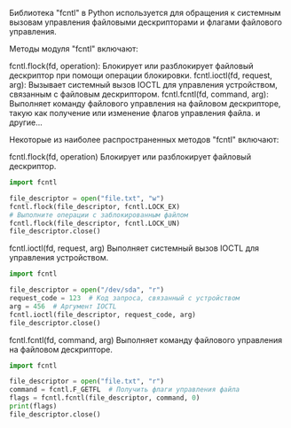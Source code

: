 Библиотека "fcntl" в Python используется для обращения к системным вызовам управления файловыми дескрипторами и флагами файлового управления.

Методы модуля "fcntl" включают:

fcntl.flock(fd, operation): Блокирует или разблокирует файловый дескриптор при помощи операции блокировки.
fcntl.ioctl(fd, request, arg): Вызывает системный вызов IOCTL для управления устройством, связанным с файловым дескриптором.
fcntl.fcntl(fd, command, arg): Выполняет команду файлового управления на файловом дескрипторе, такую как получение или изменение флагов управления файла.
и другие...

Некоторые из наиболее распространенных методов "fcntl" включают:

fcntl.flock(fd, operation) Блокирует или разблокирует файловый дескриптор.

```python
import fcntl

file_descriptor = open("file.txt", "w")
fcntl.flock(file_descriptor, fcntl.LOCK_EX)
# Выполните операции с заблокированным файлом
fcntl.flock(file_descriptor, fcntl.LOCK_UN)
file_descriptor.close()
```

fcntl.ioctl(fd, request, arg) Выполняет системный вызов IOCTL для управления устройством.

```python
import fcntl

file_descriptor = open("/dev/sda", "r")
request_code = 123  # Код запроса, связанный с устройством
arg = 456  # Аргумент IOCTL
fcntl.ioctl(file_descriptor, request_code, arg)
file_descriptor.close()
```

fcntl.fcntl(fd, command, arg) Выполняет команду файлового управления на файловом дескрипторе.

```python
import fcntl

file_descriptor = open("file.txt", "r")
command = fcntl.F_GETFL  # Получить флаги управления файла
flags = fcntl.fcntl(file_descriptor, command, 0)
print(flags)
file_descriptor.close()
```
